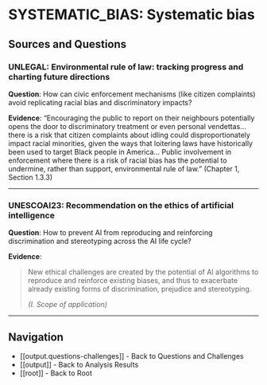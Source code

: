 # SYSTEMATIC_BIAS: Systematic bias

## Sources and Questions

### UNLEGAL: Environmental rule of law: tracking progress and charting future directions

**Question**: How can civic enforcement mechanisms (like citizen complaints) avoid replicating racial bias and discriminatory impacts?

**Evidence**: “Encouraging the public to report on their neighbours potentially opens the door to discriminatory treatment or even personal vendettas… there is a risk that citizen complaints about idling could disproportionately impact racial minorities, given the ways that loitering laws have historically been used to target Black people in America… Public involvement in enforcement where there is a risk of racial bias has the potential to undermine, rather than support, environmental rule of law.” (Chapter 1, Section 1.3.3)

---

### UNESCOAI23: Recommendation on the ethics of artificial intelligence

**Question**: How to prevent AI from reproducing and reinforcing discrimination and stereotyping across the AI life cycle?

**Evidence**: 

> New ethical challenges are created by the potential of AI algorithms to reproduce and reinforce existing biases, and thus to exacerbate already existing forms of discrimination, prejudice and stereotyping.
>
> *(I. Scope of application)*



---

## Navigation

- [[output.questions-challenges]] - Back to Questions and Challenges
- [[output]] - Back to Analysis Results
- [[root]] - Back to Root
